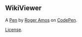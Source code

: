 WikiViewer
----------


A [Pen](http://codepen.io/BluecodeA/pen/mrNMpQ) by [Roger Amos](http://codepen.io/BluecodeA) on [CodePen](http://codepen.io/).

[License](http://codepen.io/BluecodeA/pen/mrNMpQ/license).